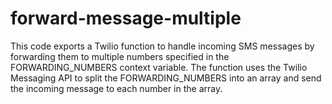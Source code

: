 # forward-message-multiple
This code exports a Twilio function to handle incoming SMS messages by forwarding them to multiple numbers specified in the FORWARDING_NUMBERS context variable. The function uses the Twilio Messaging API to split the FORWARDING_NUMBERS into an array and send the incoming message to each number in the array.
